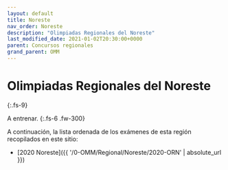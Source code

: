 ```yaml
---
layout: default
title: Noreste
nav_order: Noreste
description: "Olimpiadas Regionales del Noreste"
last_modified_date: 2021-01-02T20:30:00+0000
parent: Concursos regionales
grand_parent: OMM
---
```


<link rel="stylesheet" href="{{ '/assets/css/just-the-docs-degRosa.css' | absolute_url }}">
<script>
    jtd.setTheme('degRosa');
</script>


# Olimpiadas Regionales del&nbsp;<span class="deg-sitio deg-sitio-texto">Noreste</span>
{:.fs-9}

A entrenar.
{:.fs-6 .fw-300}

A continuación, la lista ordenada de los exámenes de esta región recopilados en este sitio:

* [2020 Noreste]({{ '/0-OMM/Regional/Noreste/2020-ORN' | absolute_url }})

